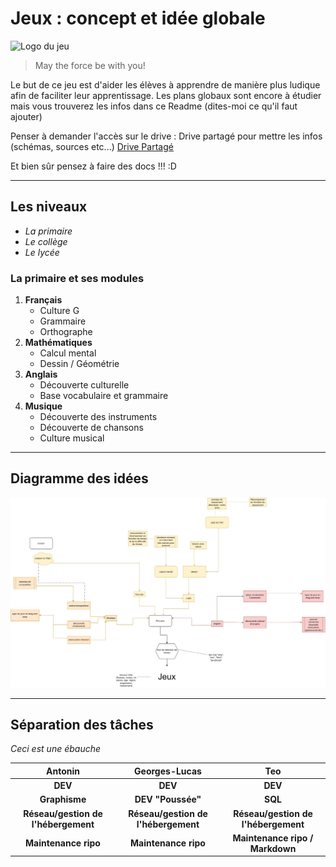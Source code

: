 ﻿# Jeux : concept et idée globale 

![Logo du jeu](lien)

> May the force be with you!

Le but de ce jeu est d'aider les élèves à apprendre de manière plus ludique afin de faciliter leur apprentissage.
Les plans globaux sont encore à étudier mais vous trouverez les infos dans ce Readme (dites-moi ce qu'il faut ajouter)

Penser à demander l'accès sur le drive :
Drive partagé pour mettre les infos (schémas, sources etc...) [Drive Partagé](https://drive.google.com/drive/u/0/folders/1ZynXvfcwaKFWap70BKIdyhHza_pWgkZW "Jeu éducatif") 

Et bien sûr pensez à faire des docs !!! :D

*    *    * 


## Les niveaux  

* *La primaire*
* *Le collège* 
* *Le lycée* 


### La primaire et ses modules 

1. **Français** 
    * Culture G 
    * Grammaire
    * Orthographe  
2. **Mathématiques**
    * Calcul mental 
    * Dessin / Géométrie 
3. **Anglais**
    * Découverte culturelle 
    * Base vocabulaire et grammaire 
4. **Musique** 
    * Découverte des instruments 
    * Découverte de chansons 
    * Culture musical



*    *    * 


## Diagramme des idées 

![Diagramme](./asset/jeux%20educatif.jpg "Image diagramme du jeu")


*    *    * 


## Séparation des tâches 

*Ceci est une ébauche*

Antonin | Georges-Lucas | Teo 
:-: | :-: | :-:
**DEV** | **DEV** | **DEV**
**Graphisme** | **DEV "Poussée"** | **SQL**
**Réseau/gestion de l'hébergement** | **Réseau/gestion de l'hébergement** | **Réseau/gestion de l'hébergement**
**Maintenance ripo** | **Maintenance ripo** | **Maintenance ripo / Markdown**


